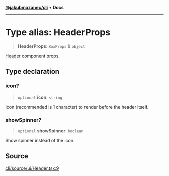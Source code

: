 [**@jakubmazanec/cli**](../README.md) • **Docs**

---

# Type alias: HeaderProps

> **HeaderProps**: `BoxProps` & `object`

[Header](../functions/Header.md) component props.

## Type declaration

### icon?

> `optional` **icon**: `string`

Icon (recommended is 1 character) to render before the header itself.

### showSpinner?

> `optional` **showSpinner**: `boolean`

Show spinner instead of the icon.

## Source

[cli/source/ui/Header.tsx:9](https://github.com/jakubmazanec/js-tools/blob/51bfc5b913a7a7ef21d8d702a0d87d72983e112a/packages/cli/source/ui/Header.tsx#L9)
